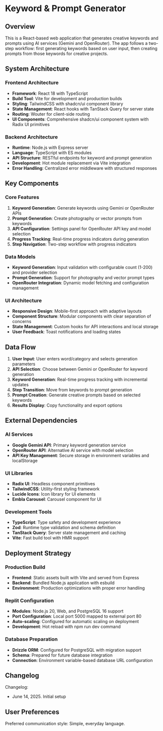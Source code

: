 # Keyword & Prompt Generator

## Overview

This is a React-based web application that generates creative keywords and prompts using AI services (Gemini and OpenRouter). The app follows a two-step workflow: first generating keywords based on user input, then creating prompts from those keywords for creative projects.

## System Architecture

### Frontend Architecture
- **Framework**: React 18 with TypeScript
- **Build Tool**: Vite for development and production builds
- **Styling**: TailwindCSS with shadcn/ui component library
- **State Management**: React hooks with TanStack Query for server state
- **Routing**: Wouter for client-side routing
- **UI Components**: Comprehensive shadcn/ui component system with Radix UI primitives

### Backend Architecture
- **Runtime**: Node.js with Express server
- **Language**: TypeScript with ES modules
- **API Structure**: RESTful endpoints for keyword and prompt generation
- **Development**: Hot module replacement via Vite integration
- **Error Handling**: Centralized error middleware with structured responses

## Key Components

### Core Features
1. **Keyword Generation**: Generate keywords using Gemini or OpenRouter APIs
2. **Prompt Generation**: Create photography or vector prompts from keywords
3. **API Configuration**: Settings panel for OpenRouter API key and model selection
4. **Progress Tracking**: Real-time progress indicators during generation
5. **Step Navigation**: Two-step workflow with progress indicators

### Data Models
- **Keyword Generation**: Input validation with configurable count (1-200) and provider selection
- **Prompt Generation**: Support for photography and vector prompt types
- **OpenRouter Integration**: Dynamic model fetching and configuration management

### UI Architecture
- **Responsive Design**: Mobile-first approach with adaptive layouts
- **Component Structure**: Modular components with clear separation of concerns
- **State Management**: Custom hooks for API interactions and local storage
- **User Feedback**: Toast notifications and loading states

## Data Flow

1. **User Input**: User enters word/category and selects generation parameters
2. **API Selection**: Choose between Gemini or OpenRouter for keyword generation
3. **Keyword Generation**: Real-time progress tracking with incremental updates
4. **Step Transition**: Move from keywords to prompt generation
5. **Prompt Creation**: Generate creative prompts based on selected keywords
6. **Results Display**: Copy functionality and export options

## External Dependencies

### AI Services
- **Google Gemini API**: Primary keyword generation service
- **OpenRouter API**: Alternative AI service with model selection
- **API Key Management**: Secure storage in environment variables and localStorage

### UI Libraries
- **Radix UI**: Headless component primitives
- **TailwindCSS**: Utility-first styling framework
- **Lucide Icons**: Icon library for UI elements
- **Embla Carousel**: Carousel component for UI

### Development Tools
- **TypeScript**: Type safety and development experience
- **Zod**: Runtime type validation and schema definition
- **TanStack Query**: Server state management and caching
- **Vite**: Fast build tool with HMR support

## Deployment Strategy

### Production Build
- **Frontend**: Static assets built with Vite and served from Express
- **Backend**: Bundled Node.js application with esbuild
- **Environment**: Production optimizations with proper error handling

### Replit Configuration
- **Modules**: Node.js 20, Web, and PostgreSQL 16 support
- **Port Configuration**: Local port 5000 mapped to external port 80
- **Auto-scaling**: Configured for automatic scaling on deployment
- **Development**: Hot reload with npm run dev command

### Database Preparation
- **Drizzle ORM**: Configured for PostgreSQL with migration support
- **Schema**: Prepared for future database integration
- **Connection**: Environment variable-based database URL configuration

## Changelog

Changelog:
- June 14, 2025. Initial setup

## User Preferences

Preferred communication style: Simple, everyday language.